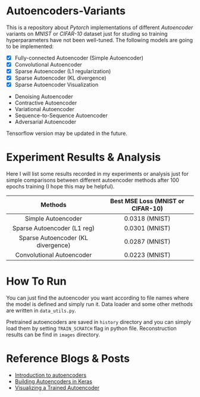 # Autoencoders-Variants

This is a repository about *Pytorch* implementations of different *Autoencoder* variants on *MNIST* or *CIFAR-10* dataset just for studing so training hyperparameters have not been well-tuned. The following models are going to be implemented:

- [x] Fully-connected Autoencoder (Simple Autoencoder)
- [x] Convolutional Autoencoder
- [x] Sparse Autoencoder (L1 regularization)
- [x] Sparse Autoencoder (KL divergence)
- [x] Sparse Autoencoder Visualization
- Denoising Autoencoder
- Contractive Autoencoder
- Variational Autoencoder
- Sequence-to-Sequence Autoencoder
- Adversarial Autoencoder

Tensorflow version may be updated in the future.

# Experiment Results & Analysis

Here I will list some results recorded in my experiments or analysis just for simple comparisons between different autoencoder methods after 100 epochs training (I hope this may be helpful).

| Methods | Best MSE Loss (MNIST or CIFAR-10) |
| :------: | :------: |
| Simple Autoencoder | 0.0318 (MNIST) |
| Sparse Autoencoder (L1 reg) | 0.0301 (MNIST) |
| Sparse Autoencoder (KL divergence) | 0.0287 (MNIST) |
| Convolutional Autoencoder | 0.0223 (MNIST) |

# How To Run

You can just find the autoencoder you want according to file names where the model is defined and simply run it. Data loader and some other methods are 
written in `data_utils.py`.

Pretrained autoencoders are saved in `history` directory and you can simply load them by setting `TRAIN_SCRATCH` flag in python file. Reconstruction results can be find in `images` directory.

# Reference Blogs & Posts

- [Introduction to autoencoders](https://www.jeremyjordan.me/autoencoders/])
- [Building Autoencoders in Keras](https://blog.keras.io/building-autoencoders-in-keras.html)
- [Visualizing a Trained Autoencoder](http://ufldl.stanford.edu/wiki/index.php/Visualizing_a_Trained_Autoencoder)